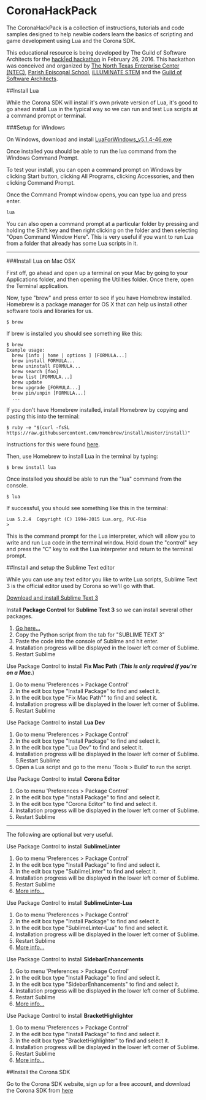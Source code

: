 # CoronaHackPack
The CoronaHackPack is a collection of instructions, tutorials and code samples designed to help newbie coders learn the basics of scripting and game development using Lua and the Corona SDK.

This educational resource is being developed by The Guild of Software Architects for the [hack|ed hackathon](http://hack-ed.ntec-inc.org/) in February 26, 2016. This hackathon was conceived and organized by [The North Texas Enterprise Center (NTEC)](http://www.ntec-inc.org/), [Parish Episcopal School](http://www.parishepiscopal.org/), [iLLUMINATE STEM](http://www.illuminatestem.org/) and the [Guild of Software Architects](https://guildsa.org/).

##Install Lua

While the Corona SDK will install it's own private version of Lua, it's good to go ahead install Lua in the typical way so we can run and test Lua scripts at a command prompt or terminal.

###Setup for Windows

On Windows, download and install [LuaForWindows_v5.1.4-46.exe](https://code.google.com/p/luaforwindows/)

Once installed you should be able to run the lua command from the Windows Command Prompt.

To test your install, you can open a command prompt on Windows by clicking Start button, clicking All Programs, clicking Accessories, and then clicking Command Prompt.

Once the Command Prompt window opens, you can type lua and press enter.

```
lua
```

You can also open a command prompt at a particular folder by pressing and holding the Shift key and then right clicking on the folder and then selecting "Open Command Window Here". This is very useful if you want to run Lua from a folder that already has some Lua scripts in it.

--------------------------------------------------------------------------------

###Install Lua on Mac OSX

First off, go ahead and open up a terminal on your Mac by going to your Applications folder, and then opening the Utilities folder. Once there, open the Terminal application.

Now, type "brew" and press enter to see if you have Homebrew installed. Homebrew is a package manager for OS X that can help us install other software tools and libraries for us.

```
$ brew
```

If brew is installed you should see something like this:

```
$ brew
Example usage:
  brew [info | home | options ] [FORMULA...]
  brew install FORMULA...
  brew uninstall FORMULA...
  brew search [foo]
  brew list [FORMULA...]
  brew update
  brew upgrade [FORMULA...]
  brew pin/unpin [FORMULA...]
  ...
 ```

If you don't have Homebrew installed, install Homebrew by copying and pasting this into the terminal:

```
$ ruby -e "$(curl -fsSL https://raw.githubusercontent.com/Homebrew/install/master/install)"
```

Instructions for this were found [here](http://brew.sh/).

Then, use Homebrew to install Lua in the terminal by typing:

```
$ brew install lua
```

Once installed you should be able to run the "lua" command from the console.

```
$ lua
```

If successful, you should see something like this in the terminal:

```
Lua 5.2.4  Copyright (C) 1994-2015 Lua.org, PUC-Rio
> 
```

This is the command prompt for the Lua interpreter, which will allow you to write and run Lua code in the terminal window. Hold down the "control" key and press the "C" key to exit the Lua interpreter and return to the terminal prompt.

##Install and setup the Sublime Text editor

While you can use any text editor you like to write Lua scripts, Sublime Text 3
is the official editor used by Corona so we'll go with that.

[Download and install Sublime Text 3](http://www.sublimetext.com/3)

Install **Package Control** for **Sublime Text 3** so we can install several other packages.

1. [Go here...](https://packagecontrol.io/installation)
2. Copy the Python script from the tab for "SUBLIME TEXT 3"
3. Paste the code into the console of Sublime and hit enter.
4. Installation progress will be displayed in the lower left corner of Sublime.
5. Restart Sublime

Use Package Control to install **Fix Mac Path** (**_This is only required if you're on a Mac._**)

1. Go to menu 'Preferences > Package Control'
2. In the edit box type "Install Package" to find and select it.
3. In the edit box type "Fix Mac Path"" to find and select it.
4. Installation progress will be displayed in the lower left corner of Sublime.
5. Restart Sublime

Use Package Control to install **Lua Dev**

1. Go to menu 'Preferences > Package Control'
2. In the edit box type "Install Package" to find and select it.
3. In the edit box type "Lua Dev" to find and select it.
4. Installation progress will be displayed in the lower left corner of Sublime.
5.Restart Sublime
6. Open a Lua script and go to the menu 'Tools > Build' to run the script.

Use Package Control to install **Corona Editor**

1. Go to menu 'Preferences > Package Control'
2. In the edit box type "Install Package" to find and select it.
3. In the edit box type "Corona Editor" to find and select it.
4. Installation progress will be displayed in the lower left corner of Sublime.
5. Restart Sublime

--------------------------------------------------------------------------------

The following are optional but very useful.

Use Package Control to install **SublimeLinter**

1. Go to menu 'Preferences > Package Control'
2. In the edit box type "Install Package" to find and select it.
3. In the edit box type "SublimeLinter" to find and select it.
4. Installation progress will be displayed in the lower left corner of Sublime.
5. Restart Sublime
6.  [More info...](http://www.sublimelinter.com/en/latest/index.html)

Use Package Control to install **SublimeLinter-Lua**

1. Go to menu 'Preferences > Package Control'
2. In the edit box type "Install Package" to find and select it.
3. In the edit box type "SublimeLinter-Lua" to find and select it.
4. Installation progress will be displayed in the lower left corner of Sublime.
5. Restart Sublime
6. [More info...](https://github.com/SublimeLinter/SublimeLinter-lua)

Use Package Control to install **SidebarEnhancements**

1. Go to menu 'Preferences > Package Control'
2. In the edit box type "Install Package" to find and select it.
3. In the edit box type "SidebarEnhancements" to find and select it.
4. Installation progress will be displayed in the lower left corner of Sublime.
5. Restart Sublime
6.  [More info...](https://github.com/titoBouzout/SideBarEnhancements)

Use Package Control to install **BracketHighlighter**

1. Go to menu 'Preferences > Package Control'
2. In the edit box type "Install Package" to find and select it.
3. In the edit box type "BracketHighlighter" to find and select it.
4. Installation progress will be displayed in the lower left corner of Sublime.
5. Restart Sublime
6.  [More info...](https://github.com/facelessuser/BracketHighlighter)

##Install the Corona SDK

Go to  the Corona SDK website, sign up for a free account, and download the Corona SDK from [here](https://coronalabs.com/)


